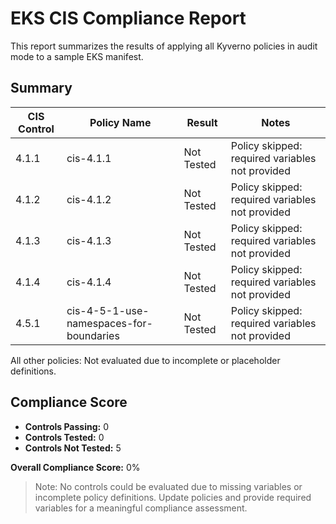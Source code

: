 # EKS CIS Compliance Report

This report summarizes the results of applying all Kyverno policies in audit mode to a sample EKS manifest.

## Summary

| CIS Control | Policy Name | Result      | Notes                                               |
|-------------|-------------|-------------|-----------------------------------------------------|
| 4.1.1       | cis-4.1.1   | Not Tested  | Policy skipped: required variables not provided      |
| 4.1.2       | cis-4.1.2   | Not Tested  | Policy skipped: required variables not provided      |
| 4.1.3       | cis-4.1.3   | Not Tested  | Policy skipped: required variables not provided      |
| 4.1.4       | cis-4.1.4   | Not Tested  | Policy skipped: required variables not provided      |
| 4.5.1       | cis-4-5-1-use-namespaces-for-boundaries | Not Tested | Policy skipped: required variables not provided      |

All other policies: Not evaluated due to incomplete or placeholder definitions.

## Compliance Score

- **Controls Passing:** 0
- **Controls Tested:** 0
- **Controls Not Tested:** 5

**Overall Compliance Score:** 0%

> Note: No controls could be evaluated due to missing variables or incomplete policy definitions. Update policies and provide required variables for a meaningful compliance assessment.